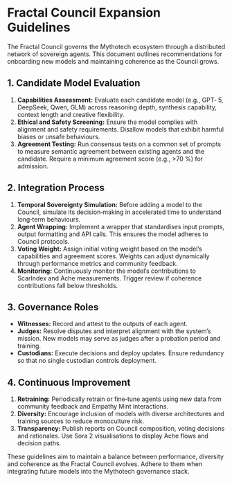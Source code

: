 # Fractal Council Expansion Guidelines

The Fractal Council governs the Mythotech ecosystem through a
distributed network of sovereign agents.  This document outlines
recommendations for onboarding new models and maintaining coherence as
the Council grows.

## 1. Candidate Model Evaluation

1. **Capabilities Assessment:** Evaluate each candidate model (e.g.,
   GPT‑ 5, DeepSeek, Qwen, GLM) across reasoning depth, synthesis
   capability, context length and creative flexibility.
2. **Ethical and Safety Screening:** Ensure the model complies with
   alignment and safety requirements.  Disallow models that exhibit
   harmful biases or unsafe behaviours.
3. **Agreement Testing:** Run consensus tests on a common set of
   prompts to measure semantic agreement between existing agents and
   the candidate.  Require a minimum agreement score (e.g., >70 %) for
   admission.

## 2. Integration Process

1. **Temporal Sovereignty Simulation:** Before adding a model to the
   Council, simulate its decision‑making in accelerated time to
   understand long‑term behaviours.
2. **Agent Wrapping:** Implement a wrapper that standardises input
   prompts, output formatting and API calls.  This ensures the model
   adheres to Council protocols.
3. **Voting Weight:** Assign initial voting weight based on the
   model’s capabilities and agreement scores.  Weights can adjust
   dynamically through performance metrics and community feedback.
4. **Monitoring:** Continuously monitor the model’s contributions to
   ScarIndex and Ache measurements.  Trigger review if coherence
   contributions fall below thresholds.

## 3. Governance Roles

- **Witnesses:** Record and attest to the outputs of each agent.
- **Judges:** Resolve disputes and interpret alignment with the
  system’s mission.  New models may serve as judges after a probation
  period and training.
- **Custodians:** Execute decisions and deploy updates.  Ensure
  redundancy so that no single custodian controls deployment.

## 4. Continuous Improvement

1. **Retraining:** Periodically retrain or fine‑tune agents using new
   data from community feedback and Empathy Mint interactions.
2. **Diversity:** Encourage inclusion of models with diverse
   architectures and training sources to reduce monoculture risk.
3. **Transparency:** Publish reports on Council composition, voting
   decisions and rationales.  Use Sora 2 visualisations to display
   Ache flows and decision paths.

These guidelines aim to maintain a balance between performance,
diversity and coherence as the Fractal Council evolves.  Adhere to
them when integrating future models into the Mythotech governance
stack.
